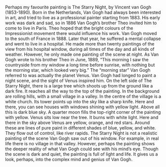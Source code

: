 Perhaps my favourite painting is The Starry Night, by Vincent van Gogh (1853-1890). Born in the Netherlands, Van Gogh had always been interested in art, and tried to live as a professional painter starting from 1883. His early work was dark and sad, so in 1886 Van Gogh’s brother Theo invited him to come to live in Paris. Theo hoped that the bright colours of the Impressionist movement there would influence his work. Van Gogh moved to the south of France in 1888. Later that year, he suffered a mental collapse and went to live in a hospital. He made more than twenty paintings of the view from his hospital window, during all times of the day and all kinds of weather. However, he only made one painting of the scene at night. As Van Gogh wrote to his brother Theo in June, 1889, “This morning I saw the countryside from my window a long time before sunrise, with nothing but the morning star, which looked very big.” The “morning star” Van Gogh referred to was actually the planet Venus. Van Gogh had longed to paint a night scene, and the sight of Venus inspired him.
On the left side of The Starry Night, there is a large tree which shoots up from the ground like a dark fire. It reaches all the way to the top of the painting. In the background are rolling hills, with a small village in a valley. In the centre of the village is a white church. Its tower points up into the sky like a sharp knife. Here and there, you can see houses with windows shining with yellow light. Above all this is dark blue sky. A quarter moon fills the top-right corner of the painting with yellow. Venus sits low near the tree. It burns with white light. Here and there in the sky above Venus are yellow, orange, and red stars. Around these are lines of pure paint in different shades of blue, yellow, and white. They flow out of control, like river rapids.
The Starry Night is not a realistic painting of the scene Van Gogh saw out of his window. For example, in real life there is no village in that valley. However, perhaps the painting shows the deeper reality of what Van Gogh could see with his mind’s eye. Though the scene is dark and quiet, the painting is full of light and life. It gives us a look, perhaps, into the complex mind and genius of Van Gogh.
